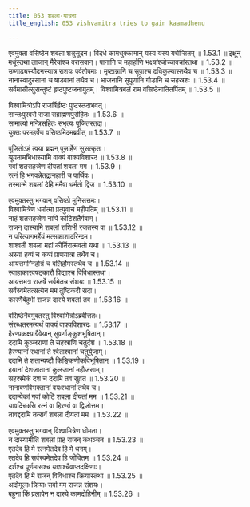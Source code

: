 ```yaml
---
title: 053 शबला-याचना
title_english: 053 vishvamitra tries to gain kaamadhenu

---
```

<div class="audioEmbed"  caption="श्रीराम-हरिसीताराममूर्ति-घनपाठिभ्यां वचनम्" src="https://archive.org/download/Ramayana-recitation-Sriram-harisItArAmamUrti-Ghanapaati-v2/Kanda_1/Kanda_1_BK-053-_Shabala_Yachana.mp3"></div>
एवमुक्ता वसिष्ठेन शबला शत्रुसूदन।  
विदधे कामधुक्कामान् यस्य यस्य यथेप्सितम् ॥ 1.53.1 ॥   
इक्षून् मधूंस्तथा लाजान् मैरेयांश्च वरासवान्।  
पानानि च महार्हाणि भक्ष्यांश्चोच्चावचांस्तथा ॥ 1.53.2 ॥   
उष्णाढ्यस्यौदनस्यात्र राशयः पर्वतोपमाः।  
मृष्टान्नानि च सूपाश्च दधिकुल्यास्तथैव च ॥ 1.53.3 ॥   
नानास्वादुरसानां च षाडवानां तथैव च।  
भाजनानि सुपूर्णानि गौडानि च सहस्रशः ॥ 1.53.4 ॥   
सर्वमासीत्सुसन्तुष्टं हृष्टपुष्टजनायुतम्।  
विश्वामित्रबलं राम वसिष्ठेनातितर्पितम् ॥ 1.53.5 ॥   

विश्वामित्रोऽपि राजर्षिर्हृष्टः पुष्टस्तदाभवत्।  
सान्तःपुरवरो राजा सब्राह्मणपुरोहितः ॥ 1.53.6 ॥   
सामात्यो मन्त्रिसहितः सभृत्यः पूजितस्तदा।  
युक्तः परमहर्षेण वसिष्ठमिदमब्रवीत् ॥ 1.53.7 ॥   

पूजितोऽहं त्वया ब्रह्मन् पूजार्हेण सुसत्कृतः।  
श्रूयतामभिधास्यामि वाक्यं वाक्यविशारद ॥ 1.53.8 ॥   
गवां शतसहस्रेण दीयतां शबला मम ॥ 1.53.9 ॥   
रत्नं हि भगवन्नेतद्रत्नहारी च पार्थिवः।  
तस्मान्मे शबलां देहि ममैषा धर्मतो द्विज ॥ 1.53.10 ॥   

एवमुक्तस्तु भगवान् वसिष्ठो मुनिसत्तमः।  
विश्वामित्रेण धर्मात्मा प्रत्युवाच महीपतिम् ॥ 1.53.11 ॥   
नाहं शतसहस्रेण नापि कोटिशतैर्गवाम्।  
राजन् दास्यामि शबलां राशिभी रजतस्य वा ॥ 1.53.12 ॥   
न परित्यागमर्हेयं मत्सकाशादरिन्दम।  
शाश्वती शबला मह्यं कीर्तिरात्मवतो यथा ॥ 1.53.13 ॥   
अस्यां हव्यं च कव्यं प्राणयात्रा तथैव च।  
आयत्तमग्निहोत्रं च बलिर्होमस्तथैव च ॥ 1.53.14 ॥   
स्वाहाकारवषट्कारौ विद्याश्च विविधास्तथा।  
आयत्तमत्र राजर्षे सर्वमेतन्न संशयः ॥ 1.53.15 ॥   
सर्वस्वमेतत्सत्येन मम तुष्टिकरी सदा।  
कारणैर्बहुभी राजन्न दास्ये शबलां तव ॥ 1.53.16 ॥   

वसिष्ठेनैवमुक्तस्तु विश्वामित्रोऽब्रवीत्ततः।  
संरब्धतरमत्यर्थं वाक्यं वाक्यविशारदः ॥ 1.53.17 ॥   
हैरण्यकक्ष्याग्रैवेयान् सुवर्णाङ्कुशभूषितान्।  
ददामि कुञ्जराणां ते सहस्राणि चतुर्दश ॥ 1.53.18 ॥   
हैरण्यानां रथानां ते श्वेताश्वानां चतुर्युजाम्।  
ददामि ते शतान्यष्टौ किङ्किणीकविभूषितान् ॥ 1.53.19 ॥   
हयानां देशजातानां कुलजानां महौजसाम्।  
सहस्रमेकं दश च ददामि तव सुव्रत ॥ 1.53.20 ॥   
नानावर्णविभक्तानां वयःस्थानां तथैव च।  
ददाम्येकां गवां कोटिं शबला दीयतां मम ॥ 1.53.21 ॥   
यावदिच्छसि रत्नं वा हिरण्यं वा द्विजोत्तम।  
तावद्ददामि तत्सर्वं शबला दीयतां मम ॥ 1.53.22 ॥   

एवमुक्तस्तु भगवान् विश्वामित्रेण धीमता।  
न दास्यामीति शबलां प्राह राजन् कथञ्चन ॥ 1.53.23 ॥   
एतदेव हि मे रत्नमेतदेव हि मे धनम्।  
एतदेव हि सर्वस्वमेतदेव हि जीवितम् ॥ 1.53.24 ॥   
दर्शश्च पूर्णमासश्च यज्ञाश्चैवाप्तदक्षिणाः।  
एतदेव हि मे राजन् विविधाश्च क्रियास्तथा ॥ 1.53.25 ॥   
अदोमूलाः क्रियाः सर्वा मम राजन्न संशयः।  
बहुना किं प्रलापेन न दास्ये कामदोहिनीम् ॥ 1.53.26 ॥   